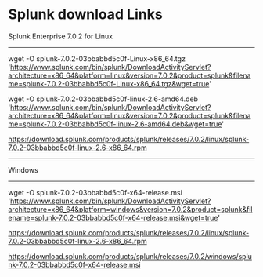 Splunk download Links
=============================================================

Splunk Enterprise 7.0.2 for Linux
*********************************************
wget -O splunk-7.0.2-03bbabbd5c0f-Linux-x86_64.tgz 'https://www.splunk.com/bin/splunk/DownloadActivityServlet?architecture=x86_64&platform=linux&version=7.0.2&product=splunk&filename=splunk-7.0.2-03bbabbd5c0f-Linux-x86_64.tgz&wget=true'

wget -O splunk-7.0.2-03bbabbd5c0f-linux-2.6-amd64.deb 'https://www.splunk.com/bin/splunk/DownloadActivityServlet?architecture=x86_64&platform=linux&version=7.0.2&product=splunk&filename=splunk-7.0.2-03bbabbd5c0f-linux-2.6-amd64.deb&wget=true'

https://download.splunk.com/products/splunk/releases/7.0.2/linux/splunk-7.0.2-03bbabbd5c0f-linux-2.6-x86_64.rpm



_________________________________________________________________________________________________________________________________________
Windows
**********************************************
wget -O splunk-7.0.2-03bbabbd5c0f-x64-release.msi 'https://www.splunk.com/bin/splunk/DownloadActivityServlet?architecture=x86_64&platform=windows&version=7.0.2&product=splunk&filename=splunk-7.0.2-03bbabbd5c0f-x64-release.msi&wget=true'

https://download.splunk.com/products/splunk/releases/7.0.2/linux/splunk-7.0.2-03bbabbd5c0f-linux-2.6-x86_64.rpm


https://download.splunk.com/products/splunk/releases/7.0.2/windows/splunk-7.0.2-03bbabbd5c0f-x64-release.msi
